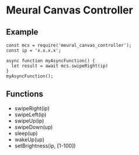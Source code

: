 # Meural Canvas Controller #

## Example ##

```
const mcs = require('meural_canvas_controller');
const ip = 'x.x.x.x';

async function myAsyncFunction() {
  let result = await mcs.swipeRight(ip)
}
myAsyncFunction();
```

## Functions ##
- swipeRight(ip)
- swipeLeft(ip)
- swipeUp(ip)
- swipeDown(up)
- sleep(up)
- wakeUp(up)
- setBrightness(ip, [1-100])
